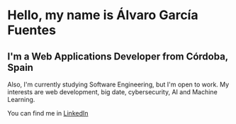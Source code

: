 # Hello, my name is Álvaro García Fuentes

## I'm a Web Applications Developer from Córdoba, Spain
Also, I'm currently studying Software Engineering, but I'm open to work.
My interests are web development, big date, cybersecurity, AI and Machine Learning.


You can find me in [LinkedIn](https://es.linkedin.com/in/%C3%A1lvaro-garc%C3%ADa-fuentes-199276158)
